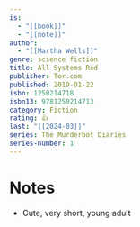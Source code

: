 ```yaml
---
is:
  - "[[book]]"
  - "[[note]]"
author:
  - "[[Martha Wells]]"
genre: science fiction
title: All Systems Red
publisher: Tor.com
published: 2019-01-22
isbn: 1250214718
isbn13: 9781250214713
category: Fiction
rating: 👍
last: "[[2024-03]]"
series: The Murderbot Diaries
series-number: 1
---
```

# Notes
- Cute, very short, young adult
